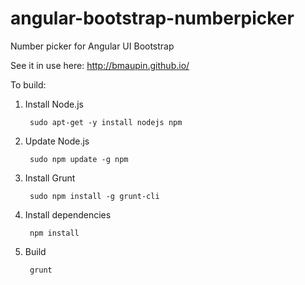 angular-bootstrap-numberpicker
==============================

Number picker for Angular UI Bootstrap

See it in use here: http://bmaupin.github.io/

To build:

1. Install Node.js

        sudo apt-get -y install nodejs npm

2. Update Node.js

        sudo npm update -g npm
        
3. Install Grunt

        sudo npm install -g grunt-cli
    
4. Install dependencies

        npm install

5. Build

        grunt
